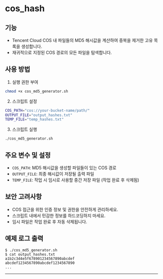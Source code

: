 # cos_hash

## 기능
- Tencent Cloud COS 내 파일들의 MD5 해시값을 계산하여 중복을 제거한 고유 목록을 생성합니다.
- 재귀적으로 지정된 COS 경로의 모든 파일을 탐색합니다.

## 사용 방법
1. 실행 권한 부여
```bash
chmod +x cos_md5_generator.sh
```

2. 스크립트 설정
```bash
COS_PATH="cos://your-bucket-name/path/"
OUTPUT_FILE="output_hashes.txt"
TEMP_FILE="temp_hashes.txt"
```

3. 스크립트 실행
```bash
./cos_md5_generator.sh
```

## 주요 변수 및 설정
- `COS_PATH`: MD5 해시값을 생성할 파일들이 있는 COS 경로
- `OUTPUT_FILE`: 최종 해시값이 저장될 출력 파일
- `TEMP_FILE`: 작업 시 임시로 사용할 중간 저장 파일 (작업 완료 후 삭제됨)

## 보안 고려사항
- COS 접근을 위한 인증 정보 및 권한을 안전하게 관리하세요.
- 스크립트 내에서 민감한 정보를 하드코딩하지 마세요.
- 임시 파일은 작업 완료 후 자동 삭제됩니다.

## 예제 로그 출력
```
$ ./cos_md5_generator.sh
$ cat output_hashes.txt
a1b2c3d4e5f678901234567890abcdef
abcdef1234567890abcdef1234567890
...
```

---